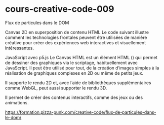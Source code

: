 # cours-creative-code-009

Flux de particules dans le DOM

Canvas 2D en superposition de contenu HTML
Le code suivant illustre comment les technologies frontales peuvent être utilisées de manière créative pour créer des expériences web interactives et visuellement intéressantes.

JavaScript avec p5.js
Le Canvas HTML est un élément HTML (<canvas>) qui permet de dessiner des graphiques via le scriptage, habituellement avec JavaScript. Il peut être utilisé pour tout, de la création d’images simples à la réalisation de graphiques complexes en 2D ou même de petits jeux.

Il supporte le rendu 2D et, avec l’aide de bibliothèques supplémentaires comme WebGL, peut aussi supporter le rendu 3D.

Il permet de créer des contenus interactifs, comme des jeux ou des animations.

https://formation.pizza-punk.com/creative-code/flux-de-particules-dans-le-dom/
